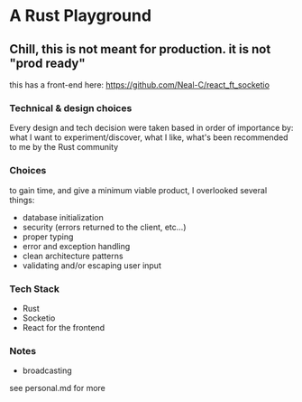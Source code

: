 # A Rust Playground
## Chill, this is not meant for production. it is not "prod ready"

this has a front-end here: https://github.com/Neal-C/react_ft_socketio 

### Technical & design choices

Every design and tech decision were taken based in order of importance by: what I want to experiment/discover, what I like, what's been recommended to me by the Rust community

### Choices

to gain time, and give a minimum viable product, I overlooked several things:

- database initialization
- security (errors returned to the client, etc...)
- proper typing 
- error and exception handling
- clean architecture patterns
- validating and/or escaping user input

### Tech Stack

- Rust
- Socketio
- React for the frontend

### Notes

- broadcasting

see personal.md for more